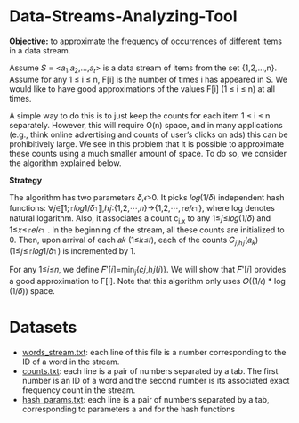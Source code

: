 # Data-Streams-Analyzing-Tool
**Objective:** to approximate the frequency of occurrences of different items in a data stream.

Assume 𝑆 = <𝑎<sub>1</sub>,𝑎<sub>2</sub>,...,𝑎<sub>𝑡</sub>> is a data stream of items from the set {1,2,...,n}. Assume for any 1 ≤ i ≤ n, F[i] is the number of times i has appeared in S. We would like to have good approximations of the values F[i] (1 ≤ i ≤ n) at all times.

A simple way to do this is to just keep the counts for each item 1 ≤ i ≤ n separately. However, this will require O(n) space, and in many applications (e.g., think online advertising and counts of user’s clicks on ads) this can be prohibitively large. We see in this problem that it is possible to approximate these counts using a much smaller amount of space. To do so, we consider the algorithm explained below.

**Strategy**

The algorithm has two parameters 𝛿,𝜖>0. It picks 𝑙𝑜𝑔(1/𝛿) independent hash functions: ∀𝑗∈⟦1;⌈𝑙𝑜𝑔1/𝛿⌉⟧,ℎ𝑗:{1,2,⋯,𝑛}→{1,2,⋯,⌈𝑒/𝜖⌉}, where log denotes natural logarithm. Also, it associates a count c<sub>j,x</sub> to any 1≤𝑗≤𝑙𝑜𝑔(1/𝛿) and 1≤𝑥≤⌈𝑒/𝜖⌉ . In the beginning of the stream, all these counts are initialized to 0. Then, upon arrival of each 𝑎𝑘 (1≤𝑘≤𝑡), each of the counts 𝐶<sub>𝑗,ℎ𝑗</sub>(𝑎<sub>𝑘</sub>) (1≤𝑗≤⌈𝑙𝑜𝑔1/𝛿⌉) is incremented by 1.

For any 1≤𝑖≤𝑛, we define 𝐹̃'[𝑖]=min<sub>j</sub>{𝑐𝑗,ℎ𝑗(𝑖)}. We will show that 𝐹̃'[𝑖] provides a good approximation to F[i]. Note that this algorithm only uses 𝑂((1/𝜖) * log (1/𝛿)) space.

# Datasets
* [words_stream.txt](https://drive.google.com/file/d/1TA01NMOXDoqifBK_X7pnLXtEcO4sYGt4/view?usp=sharing): each line of this file is a number corresponding to the ID of a word in the stream.
* [counts.txt](https://drive.google.com/file/d/17XKrO9Lhtsrgn8L8IRzvqmHt8o5WVVf5/view?usp=sharing): each line is a pair of numbers separated by a tab. The first number is an ID of a word and the second number is its associated exact frequency count in the stream.
* [hash_params.txt](https://drive.google.com/file/d/1BDzy9DSFAOu-Pe7P4BqKXLHjx9yozxdt/view?usp=sharing): each line is a pair of numbers separated by a tab, corresponding to parameters a and for the hash functions
